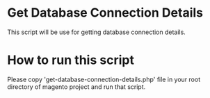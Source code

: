 # Get Database Connection Details
This script will be use for getting database connection details.

# How to run this script
Please copy 'get-database-connection-details.php' file in your root directory of magento project and run that script.
